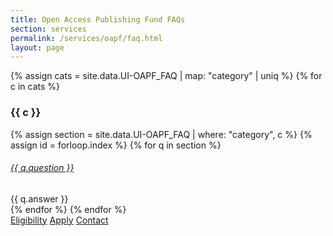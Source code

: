 ```yaml
---
title: Open Access Publishing Fund FAQs
section: services
permalink: /services/oapf/faq.html
layout: page
---
```



{% assign cats = site.data.UI-OAPF_FAQ | map: "category" | uniq %}
{% for c in cats %}

### {{ c }}

{% assign section = site.data.UI-OAPF_FAQ | where: "category", c %}
{% assign id = forloop.index %}
{% for q in section %}
<div class="card mt-3 mb-2">
    <div class="card-header">
        <h6 class="card-title">
            <a data-toggle="collapse" href="#collapse{{ id }}{{ forloop.index }}">{{ q.question }}<span class="fas fa-chevron-down smalltxt"></span></a>
        </h6>
    </div>
    <div id="collapse{{ id }}{{ forloop.index }}" class="collapse">
        <div class="card-body">{{ q.answer }}</div>
    </div>
</div> 
{% endfor %}
{% endfor %}

<div class="text-center align-content-center mt-4">
    <a href="/services/oapf/eligibility.html" class="btn btn-secondary btn-sm my-2" role="button"><span class="fas fa-list"></span> Eligibility</a>
    <a href="/services/oapf/apply.html" class="btn btn-secondary btn-sm my-2" role="button"><span class="fas fa-check"></span> Apply</a>
    <a href="mailto:jylisadoney@uidaho.edu" class="btn btn-secondary btn-sm my-2" role="button"><span class="fas fa-user"></span> Contact</a> 
</div>
<br>

